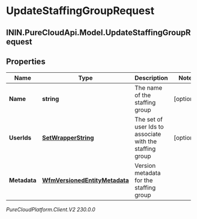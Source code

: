 # UpdateStaffingGroupRequest

## ININ.PureCloudApi.Model.UpdateStaffingGroupRequest

## Properties

|Name | Type | Description | Notes|
|------------ | ------------- | ------------- | -------------|
| **Name** | **string** | The name of the staffing group | [optional] |
| **UserIds** | [**SetWrapperString**](SetWrapperString) | The set of user Ids to associate with the staffing group | [optional] |
| **Metadata** | [**WfmVersionedEntityMetadata**](WfmVersionedEntityMetadata) | Version metadata for the staffing group | |



_PureCloudPlatform.Client.V2 230.0.0_
